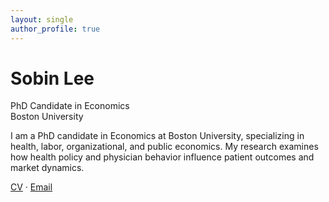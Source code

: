 ```yaml
---
layout: single
author_profile: true
---
```


# Sobin Lee  
PhD Candidate in Economics  
Boston University  

I am a PhD candidate in Economics at Boston University, specializing in health, labor, organizational, and public economics. My research examines how health policy and physician behavior influence patient outcomes and market dynamics.

[CV](files/Sobin_Lee_CV_090325.pdf) · [Email](mailto:sobinlee@bu.edu)
